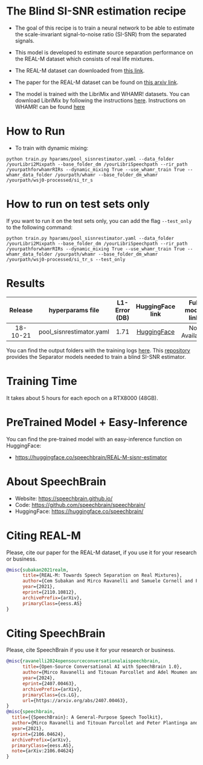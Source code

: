 # The Blind SI-SNR estimation recipe

* The goal of this recipe is to train a neural network to be able to estimate the scale-invariant signal-to-noise ratio (SI-SNR) from the separated signals.

* This model is developed to estimate source separation performance on the REAL-M dataset which consists of real life mixtures.

* The REAL-M dataset can downloaded from [this link](https://sourceseparationresearch.com/static/REAL-M-v0.1.0.tar.gz).

* The paper for the REAL-M dataset can be found on [this arxiv link](https://arxiv.org/pdf/2110.10812.pdf).

* The model is trained with the LibriMix and WHAMR! datasets. You can download LibriMix by following the instructions [here](https://github.com/JorisCos/LibriMix). Instructions on WHAMR! can be found [here](http://wham.whisper.ai/)

# How to Run

* To train with dynamic mixing:

```shell
python train.py hparams/pool_sisnrestimator.yaml --data_folder /yourLibri2Mixpath --base_folder_dm /yourLibriSpeechpath --rir_path /yourpathforwhamrRIRs --dynamic_mixing True --use_whamr_train True --whamr_data_folder /yourpath/whamr --base_folder_dm_whamr /yourpath/wsj0-processed/si_tr_s
```

# How to run on test sets only
If you want to run it on the test sets only, you can add the flag `--test_only` to the following command:

```shell
python train.py hparams/pool_sisnrestimator.yaml --data_folder /yourLibri2Mixpath --base_folder_dm /yourLibriSpeechpath --rir_path /yourpathforwhamrRIRs --dynamic_mixing True --use_whamr_train True --whamr_data_folder /yourpath/whamr --base_folder_dm_whamr /yourpath/wsj0-processed/si_tr_s --test_only
```
# Results

| Release | hyperparams file | L1-Error (DB) | HuggingFace link | Full model link | GPUs |
|:-------------:|:---------------------------:| :-----:| :-----:| :-----:| :--------:|
| 18-10-21 | pool_sisnrestimator.yaml | 1.71 | [HuggingFace](https://huggingface.co/speechbrain/REAL-M-sisnr-estimator) | Not Available| RTX8000 48GB |

You can find the output folders with the training logs [here](https://www.dropbox.com/sh/n55lm8i5z51pbm1/AABHfByOEy__UP_bmT4GJvSba?dl=0).
This [repository](https://huggingface.co/speechbrain/REAL-M-sisnr-estimator-training) provides the Separator models needed to train a blind SI-SNR estimator.

# Training Time
It takes about 5 hours for each epoch on a RTX8000 (48GB).

# PreTrained Model + Easy-Inference
You can find the pre-trained model with an easy-inference function on HuggingFace:
- https://huggingface.co/speechbrain/REAL-M-sisnr-estimator

# **About SpeechBrain**
- Website: https://speechbrain.github.io/
- Code: https://github.com/speechbrain/speechbrain/
- HuggingFace: https://huggingface.co/speechbrain/

# **Citing REAL-M**
Please, cite our paper for the REAL-M dataset, if you use it for your research or business.

```bibtex
@misc{subakan2021realm,
      title={REAL-M: Towards Speech Separation on Real Mixtures},
      author={Cem Subakan and Mirco Ravanelli and Samuele Cornell and François Grondin},
      year={2021},
      eprint={2110.10812},
      archivePrefix={arXiv},
      primaryClass={eess.AS}
}
```

# **Citing SpeechBrain**
Please, cite SpeechBrain if you use it for your research or business.

```bibtex
@misc{ravanelli2024opensourceconversationalaispeechbrain,
      title={Open-Source Conversational AI with SpeechBrain 1.0}, 
      author={Mirco Ravanelli and Titouan Parcollet and Adel Moumen and Sylvain de Langen and Cem Subakan and Peter Plantinga and Yingzhi Wang and Pooneh Mousavi and Luca Della Libera and Artem Ploujnikov and Francesco Paissan and Davide Borra and Salah Zaiem and Zeyu Zhao and Shucong Zhang and Georgios Karakasidis and Sung-Lin Yeh and Pierre Champion and Aku Rouhe and Rudolf Braun and Florian Mai and Juan Zuluaga-Gomez and Seyed Mahed Mousavi and Andreas Nautsch and Xuechen Liu and Sangeet Sagar and Jarod Duret and Salima Mdhaffar and Gaelle Laperriere and Mickael Rouvier and Renato De Mori and Yannick Esteve},
      year={2024},
      eprint={2407.00463},
      archivePrefix={arXiv},
      primaryClass={cs.LG},
      url={https://arxiv.org/abs/2407.00463}, 
}
@misc{speechbrain,
  title={{SpeechBrain}: A General-Purpose Speech Toolkit},
  author={Mirco Ravanelli and Titouan Parcollet and Peter Plantinga and Aku Rouhe and Samuele Cornell and Loren Lugosch and Cem Subakan and Nauman Dawalatabad and Abdelwahab Heba and Jianyuan Zhong and Ju-Chieh Chou and Sung-Lin Yeh and Szu-Wei Fu and Chien-Feng Liao and Elena Rastorgueva and François Grondin and William Aris and Hwidong Na and Yan Gao and Renato De Mori and Yoshua Bengio},
  year={2021},
  eprint={2106.04624},
  archivePrefix={arXiv},
  primaryClass={eess.AS},
  note={arXiv:2106.04624}
}
```
